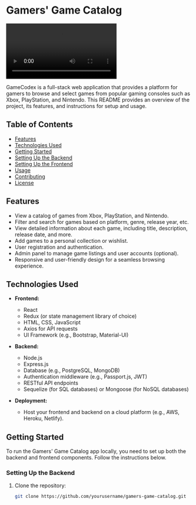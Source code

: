 # Gamers' Game Catalog

![GameCodex](gameCodex.mp4)

GameCodex is a full-stack web application that provides a platform for gamers to browse and select games from popular gaming consoles such as Xbox, PlayStation, and Nintendo. This README provides an overview of the project, its features, and instructions for setup and usage.

## Table of Contents

- [Features](#features)
- [Technologies Used](#technologies-used)
- [Getting Started](#getting-started)
- [Setting Up the Backend](#setting-up-the-backend)
- [Setting Up the Frontend](#setting-up-the-frontend)
- [Usage](#usage)
- [Contributing](#contributing)
- [License](#license)

## Features

- View a catalog of games from Xbox, PlayStation, and Nintendo.
- Filter and search for games based on platform, genre, release year, etc.
- View detailed information about each game, including title, description, release date, and more.
- Add games to a personal collection or wishlist.
- User registration and authentication.
- Admin panel to manage game listings and user accounts (optional).
- Responsive and user-friendly design for a seamless browsing experience.

## Technologies Used

- **Frontend:**
  - React
  - Redux (or state management library of choice)
  - HTML, CSS, JavaScript
  - Axios for API requests
  - UI Framework (e.g., Bootstrap, Material-UI)

- **Backend:**
  - Node.js
  - Express.js
  - Database (e.g., PostgreSQL, MongoDB)
  - Authentication middleware (e.g., Passport.js, JWT)
  - RESTful API endpoints
  - Sequelize (for SQL databases) or Mongoose (for NoSQL databases)

- **Deployment:**
  - Host your frontend and backend on a cloud platform (e.g., AWS, Heroku, Netlify).

## Getting Started

To run the Gamers' Game Catalog app locally, you need to set up both the backend and frontend components. Follow the instructions below.

### Setting Up the Backend

1. Clone the repository:

   ```sh
   git clone https://github.com/yourusername/gamers-game-catalog.git

